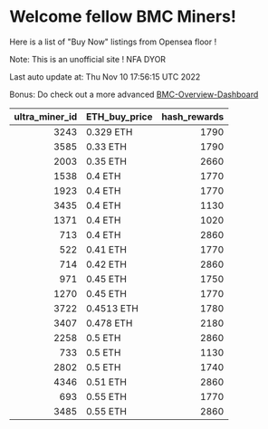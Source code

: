 # Welcome fellow BMC Miners!
Here is a list of "Buy Now" listings from Opensea floor !

Note: This is an unofficial site ! NFA DYOR

Last auto update at: Thu Nov 10 17:56:15 UTC 2022

Bonus: Do check out a more advanced [BMC-Overview-Dashboard](https://dune.com/defifunk/BMC-Overview-Dashboard)


|   ultra_miner_id | ETH_buy_price   |   hash_rewards |
|-----------------:|:----------------|---------------:|
|             3243 | 0.329 ETH       |           1790 |
|             3585 | 0.33 ETH        |           1790 |
|             2003 | 0.35 ETH        |           2660 |
|             1538 | 0.4 ETH         |           1770 |
|             1923 | 0.4 ETH         |           1770 |
|             3435 | 0.4 ETH         |           1130 |
|             1371 | 0.4 ETH         |           1020 |
|              713 | 0.4 ETH         |           2860 |
|              522 | 0.41 ETH        |           1770 |
|              714 | 0.42 ETH        |           2860 |
|              971 | 0.45 ETH        |           1750 |
|             1270 | 0.45 ETH        |           1770 |
|             3722 | 0.4513 ETH      |           1780 |
|             3407 | 0.478 ETH       |           2180 |
|             2258 | 0.5 ETH         |           2860 |
|              733 | 0.5 ETH         |           1130 |
|             2802 | 0.5 ETH         |           1740 |
|             4346 | 0.51 ETH        |           2860 |
|              693 | 0.55 ETH        |           1770 |
|             3485 | 0.55 ETH        |           2860 |